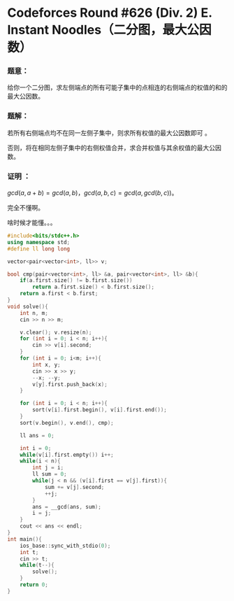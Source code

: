 # Codeforces Round #626 (Div. 2) E. Instant Noodles（二分图，最大公因数）

### 题意：

给你一个二分图，求左侧端点的所有可能子集中的点相连的右侧端点的权值的和的最大公因数。

### 题解：

若所有右侧端点均不在同一左侧子集中，则求所有权值的最大公因数即可 。

否则，将在相同左侧子集中的右侧权值合并，求合并权值与其余权值的最大公因数。

### 证明 ：

$gcd(a,a+b)=gcd(a,b)，gcd(a,b,c)=gcd(a,gcd(b,c))。$





完全不懂啊。

啥时候才能懂。。。



```cpp
#include<bits/stdc++.h>
using namespace std;
#define ll long long

vector<pair<vector<int>, ll>> v;

bool cmp(pair<vector<int>, ll> &a, pair<vector<int>, ll> &b){
    if(a.first.size() != b.first.size())
        return a.first.size() < b.first.size();
    return a.first < b.first;
}
void solve(){
    int n, m;
    cin >> n >> m;

    v.clear(); v.resize(n);
    for (int i = 0; i < n; i++){
        cin >> v[i].second;
    }
    for (int i = 0; i<m; i++){
        int x, y;
        cin >> x >> y;
        --x; --y;
        v[y].first.push_back(x);
    }

    for (int i = 0; i < n; i++){
        sort(v[i].first.begin(), v[i].first.end());
    }
    sort(v.begin(), v.end(), cmp);

    ll ans = 0;

    int i = 0;
    while(v[i].first.empty()) i++;
    while(i < n){
        int j = i;
        ll sum = 0;
        while(j < n && (v[i].first == v[j].first)){
            sum += v[j].second;
            ++j;
        }
        ans = __gcd(ans, sum);
        i = j;
    }
    cout << ans << endl;
}
int main(){
    ios_base::sync_with_stdio(0);
    int t;
    cin >> t;
    while(t--){
        solve();
    }
    return 0;
}
```

 